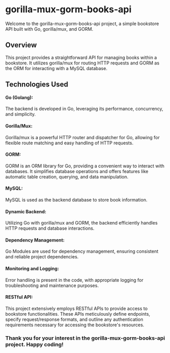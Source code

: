 # **gorilla-mux-gorm-books-api**

Welcome to the gorilla-mux-gorm-books-api project, a simple bookstore API built with Go, gorilla/mux, and GORM.

## **Overview**

This project provides a straightforward API for managing books within a bookstore. It utilizes gorilla/mux for routing HTTP requests and GORM as the ORM for interacting with a MySQL database.

## **Technologies Used**

#### **Go (Golang):**

The backend is developed in Go, leveraging its performance, concurrency, and simplicity.

#### **Gorilla/Mux:**

Gorilla/mux is a powerful HTTP router and dispatcher for Go, allowing for flexible route matching and easy handling of HTTP requests.

#### **GORM:**

GORM is an ORM library for Go, providing a convenient way to interact with databases. It simplifies database operations and offers features like automatic table creation, querying, and data manipulation.

#### **MySQL:**

MySQL is used as the backend database to store book information.

#### **Dynamic Backend:**

Utilizing Go with gorilla/mux and GORM, the backend efficiently handles HTTP requests and database interactions.

#### **Dependency Management:**

Go Modules are used for dependency management, ensuring consistent and reliable project dependencies.

#### **Monitoring and Logging:**

Error handling is present in the code, with appropriate logging for troubleshooting and maintenance purposes.

#### **RESTful API:**

This project extensively employs RESTful APIs to provide access to bookstore functionalities. These APIs meticulously define endpoints, specify request/response formats, and outline any authentication requirements necessary for accessing the bookstore's resources.

### **Thank you for your interest in the gorilla-mux-gorm-books-api project. Happy coding!**
